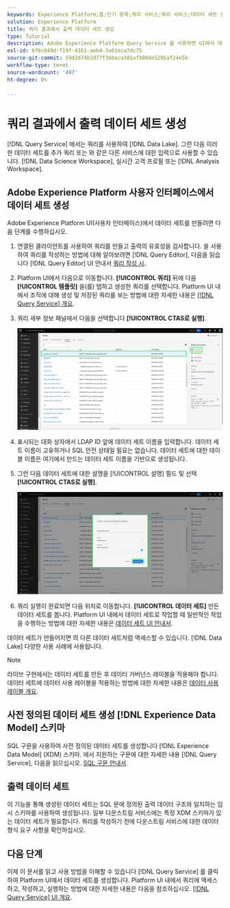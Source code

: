 ```yaml
---
keywords: Experience Platform;홈;인기 항목;쿼리 서비스;쿼리 서비스;데이터 세트 생성;데이터 세트 생성;데이터 세트 만들기;
solution: Experience Platform
title: 쿼리 결과에서 출력 데이터 세트 생성
type: Tutorial
description: Adobe Experience Platform Query Service 를 사용하면 UI에서 데이터 세트를 만들 수 있습니다. 데이터 세트가 만들어지면 데이터 레이크의 다른 데이터 세트처럼 액세스하여 다양한 사용 사례에 사용할 수 있습니다.
exl-id: 6f6c049d-f19f-4161-aeb4-3a01eca7dc75
source-git-commit: 59d2d74b2d77f3bbaca381af908de5295af24e5b
workflow-type: tm+mt
source-wordcount: '497'
ht-degree: 0%

---
```


# 쿼리 결과에서 출력 데이터 세트 생성

[!DNL Query Service] 에서는 쿼리를 사용하여 [!DNL Data Lake]. 그런 다음 이러한 데이터 세트를 추가 쿼리 또는 와 같은 다른 서비스에 대한 입력으로 사용할 수 있습니다. [!DNL Data Science Workspace], 실시간 고객 프로필 또는 [!DNL Analysis Workspace].

## Adobe Experience Platform 사용자 인터페이스에서 데이터 세트 생성

Adobe Experience Platform UI(사용자 인터페이스)에서 데이터 세트를 만들려면 다음 단계를 수행하십시오.

1. 연결된 클라이언트를 사용하여 쿼리를 만들고 출력의 유효성을 검사합니다. 을 사용하여 쿼리를 작성하는 방법에 대해 알아보려면 [!DNL Query Editor], 다음을 읽습니다 [!DNL Query Editor] UI 안내서 [쿼리 작성 시](./user-guide.md#writing-queries).

2. Platform UI에서 다음으로 이동합니다. **[!UICONTROL 쿼리]** 뒤에 다음 **[!UICONTROL 템플릿]** 을(를) 탭하고 생성한 쿼리를 선택합니다. Platform UI 내에서 조직에 대해 생성 및 저장된 쿼리를 보는 방법에 대한 자세한 내용은 [[!DNL Query Service] 개요](./overview.md#browse).

3. 쿼리 세부 정보 패널에서 다음을 선택합니다 **[!UICONTROL CTAS로 실행]**.

   ![쿼리 작업 영역 [!UICONTROL 템플릿] Select가 있는 탭 [!UICONTROL CTAS로 실행] 강조 표시됨.](../images/ui/create-datasets/run-as-ctas.png)

4. 표시되는 대화 상자에서 LDAP ID 앞에 데이터 세트 이름을 입력합니다. 데이터 세트 이름이 고유하거나 SQL 안전 상태일 필요는 없습니다. 데이터 세트에 대한 테이블 이름은 여기에서 만드는 데이터 세트 이름을 기반으로 생성됩니다.

5. 그런 다음 데이터 세트에 대한 설명을 [!UICONTROL 설명] 필드 및 선택 **[!UICONTROL CTAS로 실행]**.

   ![데이터 세트 세부 정보 및 가 포함된 출력 데이터 세트 대화 상자 [!UICONTROL CTAS로 실행] 강조 표시됨](../images/ui/create-datasets/run-query.png)

6. 쿼리 실행이 완료되면 다음 위치로 이동합니다. **[!UICONTROL 데이터 세트]** 만든 데이터 세트를 봅니다. Platform UI 내에서 데이터 세트로 작업할 때 일반적인 작업을 수행하는 방법에 대한 자세한 내용은 [데이터 세트 UI 안내서](../../catalog/datasets/user-guide.md).

데이터 세트가 만들어지면 의 다른 데이터 세트처럼 액세스할 수 있습니다. [!DNL Data Lake] 다양한 사용 사례에 사용됩니다.

>[!NOTE]
>
>라이브 구현에서는 데이터 세트를 만든 후 데이터 거버넌스 레이블을 적용해야 합니다. 데이터 세트에 데이터 사용 레이블을 적용하는 방법에 대한 자세한 내용은 [데이터 사용 레이블 개요](../../data-governance/labels/overview.md).

## 사전 정의된 데이터 세트 생성 [!DNL Experience Data Model] 스키마

SQL 구문을 사용하여 사전 정의된 데이터 세트를 생성합니다 [!DNL Experience Data Model] (XDM) 스키마. 에서 지원하는 구문에 대한 자세한 내용 [!DNL Query Service], 다음을 읽으십시오. [SQL 구문 안내서](../sql/syntax.md#create-table-as-select).

## 출력 데이터 세트

이 기능을 통해 생성된 데이터 세트는 SQL 문에 정의된 출력 데이터 구조와 일치하는 임시 스키마를 사용하여 생성됩니다. 일부 다운스트림 서비스에는 특정 XDM 스키마가 있는 데이터 세트가 필요합니다. 쿼리를 작성하기 전에 다운스트림 서비스에 대한 데이터 형식 요구 사항을 확인하십시오.

## 다음 단계

이제 이 문서를 읽고 사용 방법을 이해할 수 있습니다 [!DNL Query Service] 를 클릭하여 Platform UI에서 데이터 세트를 생성합니다. Platform UI 내에서 쿼리에 액세스하고, 작성하고, 실행하는 방법에 대한 자세한 내용은 다음을 참조하십시오. [[!DNL Query Service] UI 개요](./overview.md).
